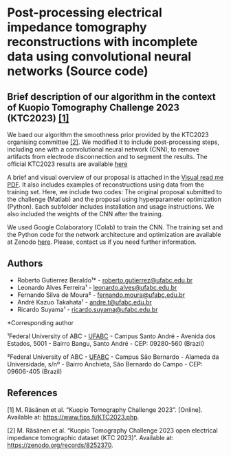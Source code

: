 # Post-processing electrical impedance tomography reconstructions with incomplete data using convolutional neural networks (Source code)

## Brief description of our algorithm in the context of Kuopio Tomography Challenge 2023 (KTC2023) [[1]](#1)

We baed our algorithm the smoothness prior provided by the KTC2023 organising committee [[2]](#2). We modified it to include post-processing steps, including one with a convolutional neural network (CNN), to remove artifacts from electrode disconnection and to segment the results. The official KTC2023 results are available [here](https://www.fips.fi/KTCresults.php)

A brief and visual overview of our proposal is attached in the [Visual read me PDF](visual_readme.pdf). It also includes examples of reconstructions using data from the training set. 
Here, we include two codes: The original proposal submitted to the challenge (Matlab) and the proposal using hyperparameter optimization (Python). Each subfolder includes installation and usage instructions. We also included the weights of the CNN after the training.

We used Google Colaboratory (Colab) to train the CNN. The training set and the Python code for the network architecture and optimization are available at Zenodo [here](doi).
Please, contact us if you need further information. 

## Authors
* Roberto Gutierrez Beraldo¹* - roberto.gutierrez@ufabc.edu.br
* Leonardo Alves Ferreira¹ - leonardo.alves@ufabc.edu.br
* Fernando Silva de Moura² - fernando.moura@ufabc.edu.br
* André Kazuo Takahata¹ - andre.t@ufabc.edu.br
* Ricardo Suyama¹ - ricardo.suyama@ufabc.edu.br
  
*Corresponding author

¹Federal University of ABC - [UFABC](https://www.ufabc.edu.br/) - Campus Santo André - Avenida dos Estados, 5001 - Bairro Bangu, Santo André - CEP: 09280-560 (Brazil)

²Federal University of ABC - [UFABC](https://www.ufabc.edu.br/) - Campus São Bernardo - Alameda da Universidade, s/nº - Bairro Anchieta, São Bernardo do Campo - CEP: 09606-405 (Brazil)

## References

<a id="1">[1]</a> 
M. Räsänen et al.
“Kuopio Tomography Challenge 2023”. [Online]. Available at: https://www.fips.fi/KTC2023.php.

<a id="2">[2]</a> 
M. Räsänen et al. 
“Kuopio Tomography Challenge 2023 open electrical impedance tomographic dataset (KTC 2023)”. Available at: https://zenodo.org/records/8252370.
